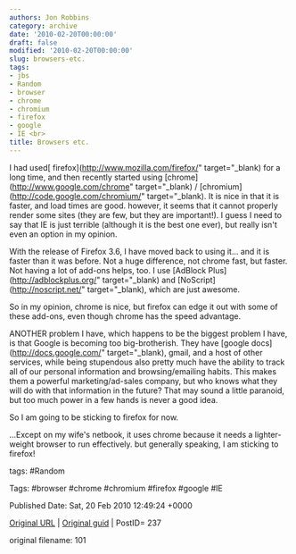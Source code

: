 ```yaml
---
authors: Jon Robbins
category: archive
date: '2010-02-20T00:00:00'
draft: false
modified: '2010-02-20T00:00:00'
slug: browsers-etc.
tags:
- jbs
- Random
- browser
- chrome
- chromium
- firefox
- google
- IE <br>
title: Browsers etc.
---
```


I had used[ firefox](http://www.mozilla.com/firefox/" target="_blank) for a long time, and then recently started using [chrome](http://www.google.com/chrome" target="_blank) / [chromium](http://code.google.com/chromium/" target="_blank).  It is nice in that it is faster, and load times are good.  however, it seems that it cannot properly render some sites (they are few, but they are important!). I guess I need to say that IE is just terrible (although it is the best one ever), but really isn't even an option in my opinion.

 With the release of Firefox 3.6, I have moved back to using it... and it is faster than it was before.  Not a huge difference, not chrome  fast, but faster.  Not having a lot of add-ons helps, too.  I use [AdBlock Plus](http://adblockplus.org/" target="_blank) and [NoScript](http://noscript.net/" target="_blank), which are just awesome.

 So in my opinion, chrome is nice, but firefox can edge it out with some of these add-ons, even though chrome has the speed advantage.

 ANOTHER problem I have, which happens to be the biggest problem I have, is that Google is becoming too big-brotherish.  They have [google docs](http://docs.google.com/" target="_blank), gmail, and a host of other services, while being stupendous also pretty much have the ability to track all of our personal information and browsing/emailing habits.  This makes them a powerful marketing/ad-sales company, but who knows what they will do with that information in the future?  That may sound a little paranoid, but too much power in a few hands is never a good idea.

 So I am going to be sticking to firefox for now.

 ...Except on my wife's netbook, it uses chrome because it needs a lighter-weight browser to run effectively.  but generally speaking, I am sticking to firefox!

 



tags: #Random 

Tags:  #browser #chrome #chromium #firefox #google #IE 


Published Date: Sat, 20 Feb 2010 12:49:24 +0000 

[Original URL](http://factorq.net/2010/02/20/browsers-etc/) | [Original guid](http://factorq.net/?p=237) | PostID= 237

 original filename: 101